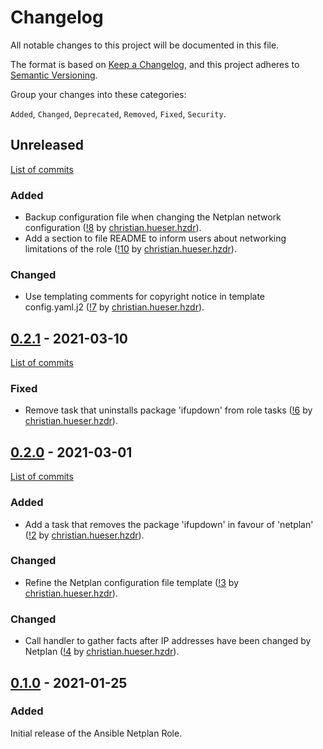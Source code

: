 <!--
SPDX-FileCopyrightText: 2021 Helmholtz Centre for Environmental Research (UFZ)
SPDX-FileCopyrightText: 2021 Helmholtz-Zentrum Dresden-Rossendorf (HZDR)

SPDX-License-Identifier: Apache-2.0
-->

# Changelog

All notable changes to this project will be documented in this file.

The format is based on [Keep a Changelog](https://keepachangelog.com/en/1.0.0/),
and this project adheres to [Semantic Versioning](https://semver.org/spec/v2.0.0.html).

Group your changes into these categories:

`Added`, `Changed`, `Deprecated`, `Removed`, `Fixed`, `Security`.

## Unreleased

[List of commits](https://gitlab.com/hifis/ansible/netplan-role/-/compare/v0.2.1...main)

### Added

- Backup configuration file when changing the Netplan network configuration
  ([!8](https://gitlab.com/hifis/ansible/netplan-role/-/merge_requests/8)
  by [christian.hueser.hzdr](https://gitlab.com/christian.hueser.hzdr)).
- Add a section to file README to inform users about networking limitations of the role
  ([!10](https://gitlab.com/hifis/ansible/netplan-role/-/merge_requests/10)
  by [christian.hueser.hzdr](https://gitlab.com/christian.hueser.hzdr)).

### Changed

- Use templating comments for copyright notice in template config.yaml.j2
  ([!7](https://gitlab.com/hifis/ansible/netplan-role/-/merge_requests/7)
  by [christian.hueser.hzdr](https://gitlab.com/christian.hueser.hzdr)).

## [0.2.1](https://gitlab.com/hifis/ansible/netplan-role/-/releases/v0.2.1) - 2021-03-10

[List of commits](https://gitlab.com/hifis/ansible/netplan-role/-/compare/v0.2.0...v0.2.1)

### Fixed

- Remove task that uninstalls package 'ifupdown' from role tasks
  ([!6](https://gitlab.com/hifis/ansible/netplan-role/-/merge_requests/6)
  by [christian.hueser.hzdr](https://gitlab.com/christian.hueser.hzdr)).

## [0.2.0](https://gitlab.com/hifis/ansible/netplan-role/-/releases/v0.2.0) - 2021-03-01

[List of commits](https://gitlab.com/hifis/ansible/netplan-role/-/compare/v0.1.0...v0.2.0)

### Added

- Add a task that removes the package 'ifupdown' in favour of 'netplan'
  ([!2](https://gitlab.com/hifis/ansible/netplan-role/-/merge_requests/2)
  by [christian.hueser.hzdr](https://gitlab.com/christian.hueser.hzdr)).

### Changed

- Refine the Netplan configuration file template
  ([!3](https://gitlab.com/hifis/ansible/netplan-role/-/merge_requests/3)
  by [christian.hueser.hzdr](https://gitlab.com/christian.hueser.hzdr)).

### Changed

- Call handler to gather facts after IP addresses have been changed by Netplan
  ([!4](https://gitlab.com/hifis/ansible/netplan-role/-/merge_requests/4)
  by [christian.hueser.hzdr](https://gitlab.com/christian.hueser.hzdr)).

## [0.1.0](https://gitlab.com/hifis/ansible/netplan-role/-/releases/v0.1.0) - 2021-01-25

### Added

Initial release of the Ansible Netplan Role.
